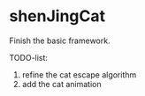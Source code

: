 shenJingCat
===========
Finish the basic framework.

TODO-list:
1. refine the cat escape algorithm
2. add the cat animation



